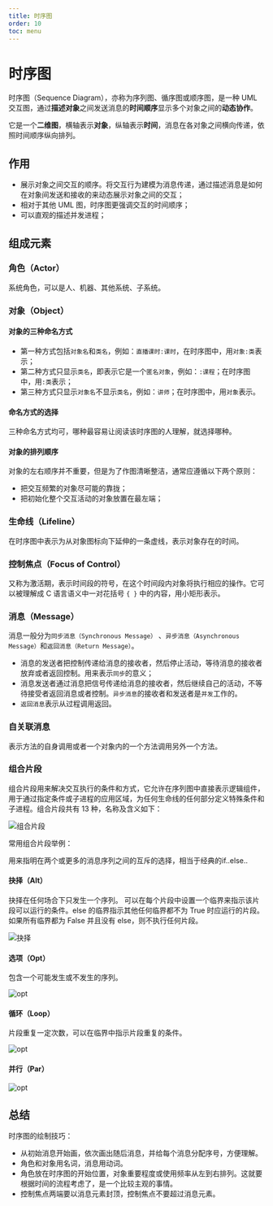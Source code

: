 ```yaml
---
title: 时序图
order: 10
toc: menu
---
```


# 时序图

时序图（Sequence Diagram），亦称为序列图、循序图或顺序图，是一种 UML 交互图，通过**描述对象**之间发送消息的**时间顺序**显示多个对象之间的**动态协作**。

它是一个**二维图**，横轴表示**对象**，纵轴表示**时间**，消息在各对象之间横向传递，依照时间顺序纵向排列。

## 作用

- 展示对象之间交互的顺序。将交互行为建模为消息传递，通过描述消息是如何在对象间发送和接收的来动态展示对象之间的交互；
- 相对于其他 UML 图，时序图更强调交互的时间顺序；
- 可以直观的描述并发进程；

## 组成元素

### 角色（Actor）

系统角色，可以是人、机器、其他系统、子系统。

### 对象（Object）

#### 对象的三种命名方式

- 第一种方式包括`对象名`和`类名`，例如：`直播课时:课时`，在时序图中，用`对象:类`表示；
- 第二种方式只显示`类名`，即表示它是一个`匿名对象`，例如：`:课程`；在时序图中，用`:类`表示；
- 第三种方式只显示`对象名`不显示`类名`，例如：`讲师`；在时序图中，用`对象`表示。

#### 命名方式的选择

三种命名方式均可，哪种最容易让阅读该时序图的人理解，就选择哪种。

#### 对象的排列顺序

对象的左右顺序并不重要，但是为了作图清晰整洁，通常应遵循以下两个原则：

- 把交互频繁的对象尽可能的靠拢；
- 把初始化整个交互活动的对象放置在最左端；

### 生命线（Lifeline）

在时序图中表示为从对象图标向下延伸的一条虚线，表示对象存在的时间。

### 控制焦点（Focus of Control）

又称为激活期，表示时间段的符号，在这个时间段内对象将执行相应的操作。它可以被理解成 C 语言语义中一对花括号 `{ }` 中的内容，用小矩形表示。

### 消息（Message）

消息一般分为`同步消息（Synchronous Message）` 、`异步消息（Asynchronous Message）`和`返回消息（Return Message）`。

- 消息的发送者把控制传递给消息的接收者，然后停止活动，等待消息的接收者放弃或者返回控制。用来表示`同步`的意义；
- 消息发送者通过消息把信号传递给消息的接收者，然后继续自己的活动，不等待接受者返回消息或者控制。`异步消息`的接收者和发送者是`并发`工作的。
- `返回消息`表示从过程调用返回。

### 自关联消息

表示方法的自身调用或者一个对象内的一个方法调用另外一个方法。

### 组合片段

组合片段用来解决交互执行的条件和方式，它允许在序列图中直接表示逻辑组件，用于通过指定条件或子进程的应用区域，为任何生命线的任何部分定义特殊条件和子进程。组合片段共有 13 种，名称及含义如下：

![组合片段](./sequence-diagram/01.png)

常用组合片段举例：

用来指明在两个或更多的消息序列之间的互斥的选择，相当于经典的if..else..

#### 抉择（Alt）

抉择在任何场合下只发生一个序列。 可以在每个片段中设置一个临界来指示该片段可以运行的条件。else 的临界指示其他任何临界都不为 True 时应运行的片段。如果所有临界都为 False 并且没有 else，则不执行任何片段。

![抉择](./sequence-diagram/alt.png)

#### 选项（Opt）

包含一个可能发生或不发生的序列。

![opt](./sequence-diagram/opt.png)

#### 循环（Loop）

片段重复一定次数，可以在临界中指示片段重复的条件。

![opt](./sequence-diagram/loop.png)

#### 并行（Par）

![opt](./sequence-diagram/par.png)

## 总结

时序图的绘制技巧：

- 从初始消息开始画，依次画出随后消息，并给每个消息分配序号，方便理解。
- 角色和对象用名词，消息用动词。
- 角色放在时序图的开始位置，对象重要程度或使用频率从左到右排列。这就要根据时间的流程考虑了，是一个比较主观的事情。
- 控制焦点两端要以消息元素封顶，控制焦点不要超过消息元素。
